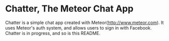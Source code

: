 # Chatter, The Meteor Chat App

Chatter is a simple chat app created with Meteor(http://www.meteor.com). It uses Meteor's auth system, and allows users to sign in with Facebook. Chatter is in progress, and so is this README.